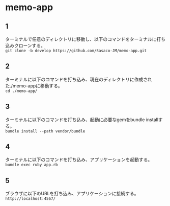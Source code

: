 # memo-app

## 1
ターミナルで任意のディレクトリに移動し、以下のコマンドをターミナルに打ち込みクローンする。  
```git clone -b develop https://github.com/Sasaco-JM/memo-app.git```

## 2
ターミナルに以下のコマンドを打ち込み、現在のディレクトリに作成された./memo-appに移動する。  
```cd ./memo-app/```

## 3
ターミナルに以下のコマンドを打ち込み、起動に必要なgemをbundle installする。  
```bundle install --path vendor/bundle```

## 4
ターミナルに以下のコマンドを打ち込み、アプリケーションを起動する。  
```bundle exec ruby app.rb```

## 5
ブラウザに以下のURLを打ち込み、アプリケーションに接続する。  
```http://localhost:4567/```
